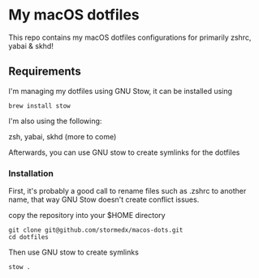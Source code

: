 # My macOS dotfiles

This repo contains my macOS dotfiles configurations for primarily zshrc, yabai & skhd!

## Requirements

I'm managing my dotfiles using GNU Stow, it can be installed using

```
brew install stow
```

I'm also using the following:

zsh, yabai, skhd (more to come)

Afterwards, you can use GNU stow to create symlinks for the dotfiles


### Installation

First, it's probably a good call to rename files such as .zshrc to another name, that way GNU Stow doesn't create conflict issues.

copy the repository into your $HOME directory

```
git clone git@github.com/stormedx/macos-dots.git
cd dotfiles
```

Then use GNU stow to create symlinks

```
stow .
```
